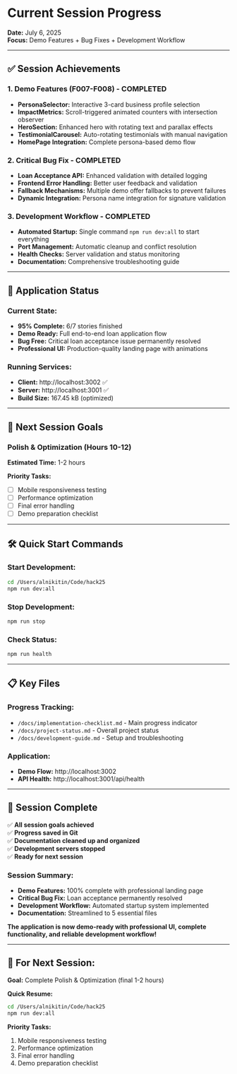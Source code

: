 # Current Session Progress

**Date:** July 6, 2025  
**Focus:** Demo Features + Bug Fixes + Development Workflow

---

## ✅ **Session Achievements**

### **1. Demo Features (F007-F008) - COMPLETED**
- **PersonaSelector:** Interactive 3-card business profile selection
- **ImpactMetrics:** Scroll-triggered animated counters with intersection observer
- **HeroSection:** Enhanced hero with rotating text and parallax effects
- **TestimonialCarousel:** Auto-rotating testimonials with manual navigation
- **HomePage Integration:** Complete persona-based demo flow

### **2. Critical Bug Fix - COMPLETED**
- **Loan Acceptance API:** Enhanced validation with detailed logging
- **Frontend Error Handling:** Better user feedback and validation
- **Fallback Mechanisms:** Multiple demo offer fallbacks to prevent failures
- **Dynamic Integration:** Persona name integration for signature validation

### **3. Development Workflow - COMPLETED**
- **Automated Startup:** Single command `npm run dev:all` to start everything
- **Port Management:** Automatic cleanup and conflict resolution
- **Health Checks:** Server validation and status monitoring
- **Documentation:** Comprehensive troubleshooting guide

---

## 🚀 **Application Status**

### **Current State:**
- **95% Complete:** 6/7 stories finished
- **Demo Ready:** Full end-to-end loan application flow
- **Bug Free:** Critical loan acceptance issue permanently resolved
- **Professional UI:** Production-quality landing page with animations

### **Running Services:**
- **Client:** http://localhost:3002 ✅
- **Server:** http://localhost:3001 ✅
- **Build Size:** 167.45 kB (optimized)

---

## 🎯 **Next Session Goals**

### **Polish & Optimization (Hours 10-12)**
**Estimated Time:** 1-2 hours

**Priority Tasks:**
- [ ] Mobile responsiveness testing
- [ ] Performance optimization
- [ ] Final error handling
- [ ] Demo preparation checklist

---

## 🛠️ **Quick Start Commands**

### **Start Development:**
```bash
cd /Users/alnikitin/Code/hack25
npm run dev:all
```

### **Stop Development:**
```bash
npm run stop
```

### **Check Status:**
```bash
npm run health
```

---

## 📋 **Key Files**

### **Progress Tracking:**
- `/docs/implementation-checklist.md` - Main progress indicator
- `/docs/project-status.md` - Overall project status
- `/docs/development-guide.md` - Setup and troubleshooting

### **Application:**
- **Demo Flow:** http://localhost:3002
- **API Health:** http://localhost:3001/api/health

---

## 💾 **Session Complete**

✅ **All session goals achieved**  
✅ **Progress saved in Git**  
✅ **Documentation cleaned up and organized**  
✅ **Development servers stopped**  
✅ **Ready for next session**

### **Session Summary:**
- **Demo Features:** 100% complete with professional landing page
- **Critical Bug Fix:** Loan acceptance permanently resolved  
- **Development Workflow:** Automated startup system implemented
- **Documentation:** Streamlined to 5 essential files

**The application is now demo-ready with professional UI, complete functionality, and reliable development workflow!**

---

## 🚀 **For Next Session:**

**Goal:** Complete Polish & Optimization (final 1-2 hours)

**Quick Resume:**
```bash
cd /Users/alnikitin/Code/hack25
npm run dev:all
```

**Priority Tasks:**
1. Mobile responsiveness testing
2. Performance optimization  
3. Final error handling
4. Demo preparation checklist